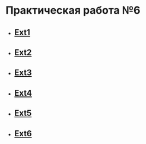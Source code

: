 # Практическая работа №6
* ## [Ext1](Exc1/README.md)
* ## [Ext2](Exc1/README.md)
* ## [Ext3](Exc1/README.md)
* ## [Ext4](Exc1/README.md)
* ## [Ext5](Exc1/README.md)
* ## [Ext6](Exc1/README.md)
